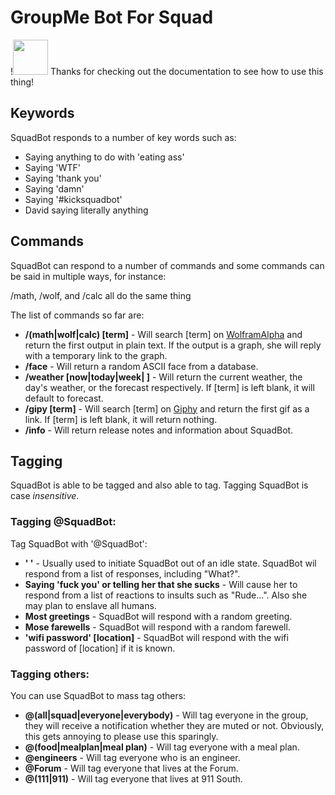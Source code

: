 # GroupMe Bot For Squad

!<img src="https://i.groupme.com/1078x1077.jpeg.6edbc8b306e64f2789bed0b28e67ca14" width="56"> Thanks for checking out the documentation to see how to use this thing!

## Keywords

SquadBot responds to a number of key words such as:

  * Saying anything to do with 'eating ass'
  * Saying 'WTF'
  * Saying 'thank you'
  * Saying 'damn'
  * Saying '#kicksquadbot'
  * David saying literally anything

## Commands

SquadBot can respond to a number of commands and some commands can be said in multiple ways, for instance:

  /math, /wolf, and /calc all do the same thing

The list of commands so far are:

  * __/(math|wolf|calc) [term]__ - Will search [term] on [WolframAlpha](wolframalpha.com) and return the first output in plain text. If the output is a graph, she will reply with a temporary link to the graph.
  * __/face__ - Will return a random ASCII face from a database.
  * __/weather [now|today|week|   ]__ - Will return the current weather, the day's weather, or the forecast respectively. If [term] is left blank, it will default to forecast.
  * __/gipy [term]__ - Will search [term] on [Giphy](http://giphy.com/) and return the first gif as a link. If [term] is left blank, it will return nothing.
  * __/info__ - Will return release notes and information about SquadBot.

## Tagging

SquadBot is able to be tagged and also able to tag. Tagging SquadBot is case _insensitive_.

### Tagging @SquadBot:

Tag SquadBot with '@SquadBot':

  * __'  '__ - Usually used to initiate SquadBot out of an idle state. SquadBot wil respond from a list of responses, including "What?".
  * __Saying 'fuck you' or telling her that she sucks__ - Will cause her to respond from a list of reactions to insults such as "Rude...". Also she may plan to enslave all humans.
  * __Most greetings__ - SquadBot will respond with a random greeting.
  * __Mose farewells__ - SquadBot will respond with a random farewell.
  * __'wifi password' [location]__ - SquadBot will respond with the wifi password of [location] if it is known.

### Tagging others:

You can use SquadBot to mass tag others:

  * __@(all|squad|everyone|everybody)__ - Will tag everyone in the group, they will receive a notification whether they are muted or not. Obviously, this gets annoying to please use this sparingly.
  * __@(food|mealplan|meal plan)__ - Will tag everyone with a meal plan.
  * __@engineers__ - Will tag everyone who is an engineer.
  * __@Forum__ - Will tag everyone that lives at the Forum.
  * __@(111|911)__ - Will tag everyone that lives at 911 South.
